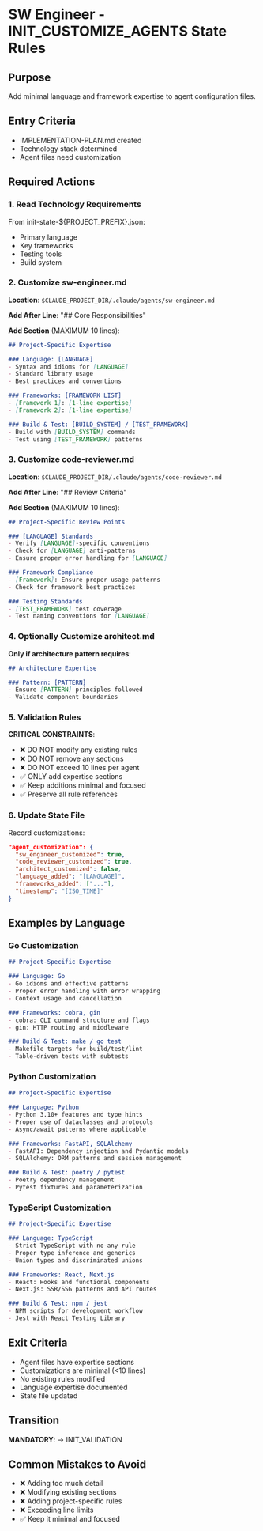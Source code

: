# SW Engineer - INIT_CUSTOMIZE_AGENTS State Rules

## Purpose
Add minimal language and framework expertise to agent configuration files.

## Entry Criteria
- IMPLEMENTATION-PLAN.md created
- Technology stack determined
- Agent files need customization

## Required Actions

### 1. Read Technology Requirements
From init-state-${PROJECT_PREFIX}.json:
- Primary language
- Key frameworks
- Testing tools
- Build system

### 2. Customize sw-engineer.md

**Location**: `$CLAUDE_PROJECT_DIR/.claude/agents/sw-engineer.md`

**Add After Line**: "## Core Responsibilities"

**Add Section** (MAXIMUM 10 lines):
```markdown
## Project-Specific Expertise

### Language: [LANGUAGE]
- Syntax and idioms for [LANGUAGE]
- Standard library usage
- Best practices and conventions

### Frameworks: [FRAMEWORK LIST]
- [Framework 1]: [1-line expertise]
- [Framework 2]: [1-line expertise]

### Build & Test: [BUILD_SYSTEM] / [TEST_FRAMEWORK]
- Build with [BUILD_SYSTEM] commands
- Test using [TEST_FRAMEWORK] patterns
```

### 3. Customize code-reviewer.md

**Location**: `$CLAUDE_PROJECT_DIR/.claude/agents/code-reviewer.md`

**Add After Line**: "## Review Criteria"

**Add Section** (MAXIMUM 10 lines):
```markdown
## Project-Specific Review Points

### [LANGUAGE] Standards
- Verify [LANGUAGE]-specific conventions
- Check for [LANGUAGE] anti-patterns
- Ensure proper error handling for [LANGUAGE]

### Framework Compliance
- [Framework]: Ensure proper usage patterns
- Check for framework best practices

### Testing Standards
- [TEST_FRAMEWORK] test coverage
- Test naming conventions for [LANGUAGE]
```

### 4. Optionally Customize architect.md

**Only if architecture pattern requires**:
```markdown
## Architecture Expertise

### Pattern: [PATTERN]
- Ensure [PATTERN] principles followed
- Validate component boundaries
```

### 5. Validation Rules

**CRITICAL CONSTRAINTS**:
- ❌ DO NOT modify any existing rules
- ❌ DO NOT remove any sections
- ❌ DO NOT exceed 10 lines per agent
- ✅ ONLY add expertise sections
- ✅ Keep additions minimal and focused
- ✅ Preserve all rule references

### 6. Update State File
Record customizations:
```json
"agent_customization": {
  "sw_engineer_customized": true,
  "code_reviewer_customized": true,
  "architect_customized": false,
  "language_added": "[LANGUAGE]",
  "frameworks_added": ["..."],
  "timestamp": "[ISO_TIME]"
}
```

## Examples by Language

### Go Customization
```markdown
## Project-Specific Expertise

### Language: Go
- Go idioms and effective patterns
- Proper error handling with error wrapping
- Context usage and cancellation

### Frameworks: cobra, gin
- cobra: CLI command structure and flags
- gin: HTTP routing and middleware

### Build & Test: make / go test
- Makefile targets for build/test/lint
- Table-driven tests with subtests
```

### Python Customization
```markdown
## Project-Specific Expertise

### Language: Python
- Python 3.10+ features and type hints
- Proper use of dataclasses and protocols
- Async/await patterns where applicable

### Frameworks: FastAPI, SQLAlchemy
- FastAPI: Dependency injection and Pydantic models
- SQLAlchemy: ORM patterns and session management

### Build & Test: poetry / pytest
- Poetry dependency management
- Pytest fixtures and parameterization
```

### TypeScript Customization
```markdown
## Project-Specific Expertise

### Language: TypeScript
- Strict TypeScript with no-any rule
- Proper type inference and generics
- Union types and discriminated unions

### Frameworks: React, Next.js
- React: Hooks and functional components
- Next.js: SSR/SSG patterns and API routes

### Build & Test: npm / jest
- NPM scripts for development workflow
- Jest with React Testing Library
```

## Exit Criteria
- Agent files have expertise sections
- Customizations are minimal (<10 lines)
- No existing rules modified
- Language expertise documented
- State file updated

## Transition
**MANDATORY**: → INIT_VALIDATION

## Common Mistakes to Avoid
- ❌ Adding too much detail
- ❌ Modifying existing sections
- ❌ Adding project-specific rules
- ❌ Exceeding line limits
- ✅ Keep it minimal and focused